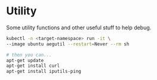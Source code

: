 # Utility

Some utility functions and other useful stuff to help debug.

```bash
kubectl -n <target-namespace> run -it \
--image ubuntu aegutil --restart=Never --rm sh

# then you can...
apt-get update
apt-get install curl
apt-get install iputils-ping
```
